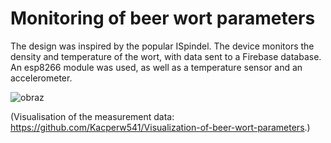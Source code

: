 # Monitoring of beer wort parameters

The design was inspired by the popular ISpindel. The device monitors the density and temperature of the wort, with data sent to a Firebase database.
An esp8266 module was used, as well as a temperature sensor and an accelerometer. 

![obraz](https://user-images.githubusercontent.com/118767445/228611409-e5b4724a-3108-4e74-8d3b-2eb05c139699.png)


(Visualisation of the measurement data: https://github.com/Kacperw541/Visualization-of-beer-wort-parameters.)

